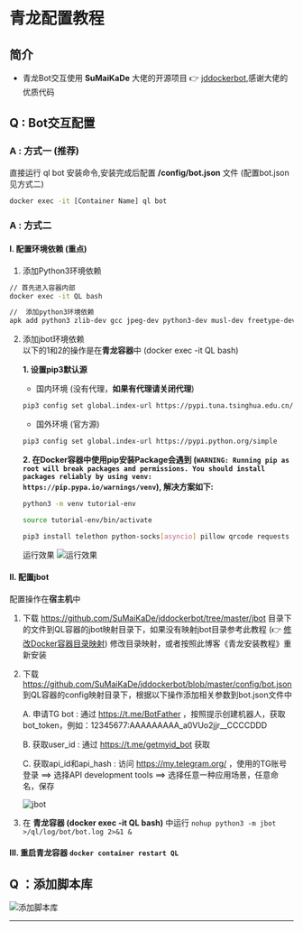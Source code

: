 # 青龙配置教程


## 简介
- 青龙Bot交互使用 **SuMaiKaDe** 大佬的开源项目 👉 [jddockerbot](https://github.com/Orangemuse/jddockerbot/tree/master),感谢大佬的优质代码




## Q : Bot交互配置


### A : 方式一 (推荐)
直接运行 ql bot 安装命令,安装完成后配置 **/config/bot.json** 文件 (配置bot.json见方式二)

``` sh
docker exec -it [Container Name] ql bot
```



### A : 方式二


#### I. 配置环境依赖 (重点)

1. 添加Python3环境依赖

``` sh
// 首先进入容器内部
docker exec -it QL bash

//  添加python3环境依赖
apk add python3 zlib-dev gcc jpeg-dev python3-dev musl-dev freetype-dev
```


2. 添加jbot环境依赖  
以下的1和2的操作是在**青龙容器**中 (docker exec -it QL bash)  

    **1. 设置pip3默认源**
      - 国内环境 (没有代理，**如果有代理请关闭代理**)
      
      ``` sh
      pip3 config set global.index-url https://pypi.tuna.tsinghua.edu.cn/simple
      ```
   
      - 国外环境 (官方源)
      
      ``` sh
      pip3 config set global.index-url https://pypi.python.org/simple
      ```
      
    **2. 在Docker容器中使用pip安装Package会遇到 (`WARNING: Running pip as root will break packages and permissions. You should install packages reliably by using venv: https://pip.pypa.io/warnings/venv`), 解决方案如下:**
     
      ``` sh
      python3 -m venv tutorial-env

      source tutorial-env/bin/activate

      pip3 install telethon python-socks[asyncio] pillow qrcode requests prettytable
      ```

    运行效果
    ![运行效果][运行效果]


#### II. 配置jbot
配置操作在**宿主机**中

1. 下载 https://github.com/SuMaiKaDe/jddockerbot/tree/master/jbot 目录下的文件到QL容器的jbot映射目录下，如果没有映射jbot目录参考此教程 (👉 [修改Docker容器目录映射](https://www.cnblogs.com/poloyy/p/13993832.html)) 修改目录映射，或者按照此博客《青龙安装教程》重新安装

2. 下载 https://github.com/SuMaiKaDe/jddockerbot/blob/master/config/bot.json 到QL容器的config映射目录下，根据以下操作添加相关参数到bot.json文件中

   A. 申请TG bot : 通过 https://t.me/BotFather ，按照提示创建机器人，获取bot_token，例如：12345677:AAAAAAAAA_a0VUo2jjr__CCCCDDD

   B. 获取user_id : 通过 https://t.me/getmyid_bot 获取

   C. 获取api_id和api_hash : 访问 https://my.telegram.org/ ，使用的TG账号登录 ==> 选择API development tools ==> 选择任意一种应用场景，任意命名，保存
   
   ![jbot][jbot]
   
3. 在 **青龙容器 (docker exec -it QL bash)** 中运行 `nohup python3 -m jbot >/ql/log/bot/bot.log 2>&1 &`


#### III. 重启青龙容器 `docker container restart QL`




## Q ：添加脚本库
![添加脚本库][添加脚本库]

--------------------
[运行效果]: https://github.com/zhanghaifei1997/HuntTigerTonighttTigerTonight/blob/main/Icons/qinglong/%E8%BF%90%E8%A1%8C%E6%95%88%E6%9E%9C.png
[jbot]:https://github.com/zhanghaifei1997/HuntTigerTonighttTigerTonight/blob/main/Icons/qinglong/jbot.png
[添加脚本库]:https://github.com/zhanghaifei1997/HuntTigerTonighttTigerTonight/blob/main/Icons/qinglong/%E6%B7%BB%E5%8A%A0%E8%84%9A%E6%9C%AC%E5%BA%93.png
